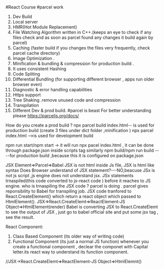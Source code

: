 #React Course
#parcel work
1. Dev Build
2. Local server
3. HMR(Hot Module Replacement)
4. File Watching Algorithm written in C++.(keeps an eye to check if any files check and as soon as parcel found any changes it build again by parcel)
5. Caching (faster build if you changes the files very frequently, check parcel cache directory) 
6. Image Optimization .
7. Minification & bundling & compression for production build . 
8. It uses consistent Hashing 
9. Code Spliting 
10. Differential Bundling (for supporting different browser , apps run older browser even)
11. Diagnostic & error handling capabilities
12. Https support 
13. Tree Shaking .remove unused code and compression
14. Transpilation
15. Different Dev & prod build.
#parcel is beast
For better understanding please https://parceljs.org/docs/

How do you create a prod build ?
npx parcel build index.html-- is used for production build  (create 3 files under dict folder ,minification )
npx parcel index.html -->is used for development build 


npm run start/npm start -> it will run npx pacel index.html , it can be done through package.json inside scripts tag
similarly npm build/npm run build ----for production build ,because this it is configured on package.json


JSX Element=>Parcel=>Babel
JSX is not html inside Js file, JSX is html like syntax
Does Browser understand of JSX statement?---NO,beacuse JSx is not js script ,js engine does not understand jsx.
JSx statements trnaspiled(this code converted to js-react code ) before it reaches to JS engine.
who is trnaspiling the JSX code ? parcel is doing .
parcel gives reponsibility to Babel for transpiling job.
JSX code tranfored to React.CreateElement() which return a react object which passed to HtmlElement().
JSX=>React.CreateElemt=>ReactElement-JS Object=>HtmlElement(render)
Babel is converting JSX to React.CreateElemt
to see the output of JSX , just go to babel official site and put some jsx tag , see the result.

React Component:
1. Class Based Component (its older way of writing code)
2. Functional Component (its just a normal JS function)
whenever you create a functional component , declear the componet with Capital letter.its react way to understand its function component.







//JSX->React.CreateElemt=>ReactElement-JS Object=>HtmlElemnt()
